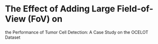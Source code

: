 # The Effect of Adding Large Field-of-View (FoV) on
the Performance of Tumor Cell Detection: A Case
 Study on the OCELOT Dataset
